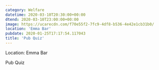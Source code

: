 ```yaml
---
category: Welfare
datetime: 2020-03-10T20:30:00+00:00
dtend: 2020-03-10T23:00:00+00:00
image: https://ucarecdn.com/f70e55f2-7fc9-4df8-b536-4e42e1cb31b0/
location: 'Emma Bar'
pubdate: 2020-01-25T17:17:54.117043
title: 'Pub Quiz'
---
```

Location: Emma Bar

Pub Quiz